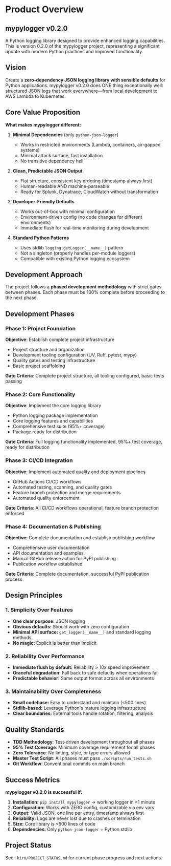 # Product Overview

## mypylogger v0.2.0

A Python logging library designed to provide enhanced logging capabilities. This is version 0.2.0 of the mypylogger project, representing a significant update with modern Python practices and improved functionality.

## Vision

Create a **zero-dependency JSON logging library with sensible defaults** for Python applications. mypylogger v0.2.0 does ONE thing exceptionally well: structured JSON logs that work everywhere—from local development to AWS Lambda to Kubernetes.

## Core Value Proposition

**What makes mypylogger different:**
1. **Minimal Dependencies** (only `python-json-logger`)
   - Works in restricted environments (Lambda, containers, air-gapped systems)
   - Minimal attack surface, fast installation
   - No transitive dependency hell

2. **Clean, Predictable JSON Output**
   - Flat structure, consistent key ordering (timestamp always first)
   - Human-readable AND machine-parseable
   - Ready for Splunk, Dynatrace, CloudWatch without transformation

3. **Developer-Friendly Defaults**
   - Works out-of-box with minimal configuration
   - Environment-driven config (no code changes for different environments)
   - Immediate flush for real-time monitoring during development

4. **Standard Python Patterns**
   - Uses stdlib `logging.getLogger(__name__)` pattern
   - Not a singleton (properly handles per-module loggers)
   - Compatible with existing Python logging ecosystem

## Development Approach

The project follows a **phased development methodology** with strict gates between phases. Each phase must be 100% complete before proceeding to the next phase.

## Development Phases

### Phase 1: Project Foundation
**Objective**: Establish complete project infrastructure
- Project structure and organization
- Development tooling configuration (UV, Ruff, pytest, mypy)
- Quality gates and testing infrastructure
- Basic project scaffolding

**Gate Criteria**: Complete project structure, all tooling configured, basic tests passing

### Phase 2: Core Functionality
**Objective**: Implement the core logging library
- Python logging package implementation
- Core logging features and capabilities
- Comprehensive test suite (95%+ coverage)
- Package ready for distribution

**Gate Criteria**: Full logging functionality implemented, 95%+ test coverage, ready for distribution

### Phase 3: CI/CD Integration
**Objective**: Implement automated quality and deployment pipelines
- GitHub Actions CI/CD workflows
- Automated testing, scanning, and quality gates
- Feature branch protection and merge requirements
- Automated quality enforcement

**Gate Criteria**: All CI/CD workflows operational, feature branch protection enforced

### Phase 4: Documentation & Publishing
**Objective**: Complete documentation and establish publishing workflow
- Comprehensive user documentation
- API documentation and examples
- Manual GitHub release action for PyPI publishing
- Publication workflow established

**Gate Criteria**: Complete documentation, successful PyPI publication process

## Design Principles

### 1. Simplicity Over Features
- **One clear purpose:** JSON logging
- **Obvious defaults:** Should work with zero configuration
- **Minimal API surface:** `get_logger(__name__)` and standard logging methods
- **No magic:** Explicit is better than implicit

### 2. Reliability Over Performance
- **Immediate flush by default:** Reliability > 10x speed improvement
- **Graceful degradation:** Fall back to safe defaults when operations fail
- **Predictable behavior:** Same output format across all environments

### 3. Maintainability Over Completeness
- **Small codebase:** Easy to understand and maintain (<500 lines)
- **Stdlib-based:** Leverage Python's mature logging infrastructure
- **Clear boundaries:** External tools handle rotation, filtering, analysis

## Quality Standards

- **TDD Methodology**: Test-driven development throughout all phases
- **95% Test Coverage**: Minimum coverage requirement for all phases
- **Zero Tolerance**: No linting, style, or type errors allowed
- **Master Test Script**: All phases must pass `./scripts/run_tests.sh`
- **Git Workflow**: Conventional commits on main branch

## Success Metrics

**mypylogger v0.2.0 is successful if:**
1. **Installation:** `pip install mypylogger` → working logger in <1 minute
2. **Configuration:** Works with ZERO config, customizable via env vars
3. **Output:** Valid JSON, one line per entry, timestamp always first
4. **Reliability:** Logs are never lost due to crashes or termination
5. **Size:** Core library is <500 lines of code
6. **Dependencies:** Only `python-json-logger` + Python stdlib

## Project Status

See `.kiro/PROJECT_STATUS.md` for current phase progress and next actions.